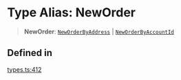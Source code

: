 # Type Alias: NewOrder

> **NewOrder**: [`NewOrderByAddress`](/docs/packages/sdk/interfaces/NewOrderByAddress.md) \| [`NewOrderByAccountId`](/docs/packages/sdk/interfaces/NewOrderByAccountId.md)

## Defined in

[types.ts:412](https://github.com/monerium/js-monorepo/blob/main/packages/sdk/src/types.ts#L412)
